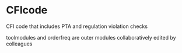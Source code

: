 # CFIcode
CFI code that includes PTA and regulation violation checks

toolmodules and orderfreq are outer modules collaboratively edited by colleagues
